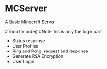 # MCServer
A Basic Minecraft Server

#Todo (In order)
#Note this is only the login part
- Status response
- User Profiles
- Ping and Pong, request and response
- Generate RSA Encryption
- User Login